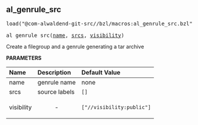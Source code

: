 <!-- Generated with Stardoc: http://skydoc.bazel.build -->



<a id="al_genrule_src"></a>

## al_genrule_src

<pre>
load("@com-alwaldend-git-src//bzl/macros:al_genrule_src.bzl", "al_genrule_src")

al_genrule_src(<a href="#al_genrule_src-name">name</a>, <a href="#al_genrule_src-srcs">srcs</a>, <a href="#al_genrule_src-visibility">visibility</a>)
</pre>

Create a filegroup and a genrule generating a tar archive

**PARAMETERS**


| Name  | Description | Default Value |
| :------------- | :------------- | :------------- |
| <a id="al_genrule_src-name"></a>name |  genrule name   |  none |
| <a id="al_genrule_src-srcs"></a>srcs |  source labels   |  `[]` |
| <a id="al_genrule_src-visibility"></a>visibility |  <p align="center"> - </p>   |  `["//visibility:public"]` |


